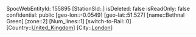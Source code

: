 ﻿---
location: [51.527,-0.0549]
type: Station
tags:
- geo/Station
- Europe/United_Kingdom/London

---
SpocWebEntityId: 155895
[StationSId::]
isDeleted: false
isReadOnly: false
confidential: public
[geo-lon::-0.0549]
[geo-lat::51.527]
[name::Bethnal Green]
[zone::2]
[Num_lines::1]
[switch-to-Rail::0]
[Country::[United_Kingdom](geo/Continent/Europe/United_Kingdom.md)]
[City::[London](geo/Continent/Europe/United_Kingdom/London.md)]


